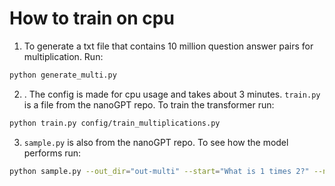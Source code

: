 # How to train on cpu

1. To generate a txt file that contains 10 million question answer pairs for multiplication. Run:
```sh
python generate_multi.py 
```



2. . The config is made for cpu usage and takes about 3 minutes.
`train.py` is a file from the nanoGPT repo. To train the transformer run: 

```sh
python train.py config/train_multiplications.py
```

3. `sample.py` is also from the nanoGPT repo. To see how the model performs run:
```sh
python sample.py --out_dir="out-multi" --start="What is 1 times 2?" --num_samples=5 --max_new_tokens=5 --device="cpu
```
